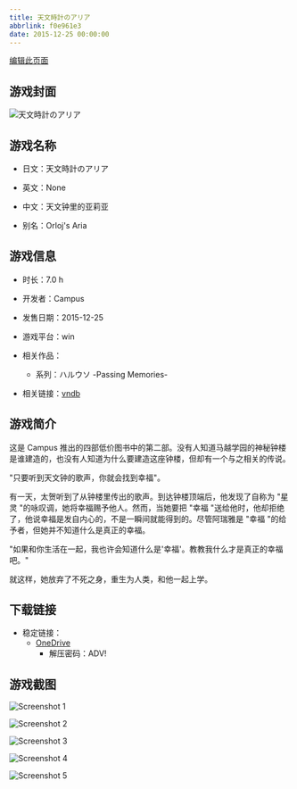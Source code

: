 ```yaml
---
title: 天文時計のアリア
abbrlink: f0e961e3
date: 2015-12-25 00:00:00
---
```

[编辑此页面](https://github.com/ACG-3/ADV3-source/blob/main/source/_posts/games/%E5%A4%A9%E6%96%87%E6%99%82%E8%A8%88%E3%81%AE%E3%82%A2%E3%83%AA%E3%82%A2.md)

## 游戏封面

![天文時計のアリア](https://pan.timero.xyz/onedrive/img_lib_001/%E5%A4%A9%E6%96%87%E6%99%82%E8%A8%88%E3%81%AE%E3%82%A2%E3%83%AA%E3%82%A2_cover.avif)


## 游戏名称

- 日文：天文時計のアリア
- 英文：None
- 中文：天文钟里的亚莉亚

- 别名：Orloj's Aria


## 游戏信息

- 时长：7.0 h
- 开发者：Campus
- 发售日期：2015-12-25
- 游戏平台：win
- 相关作品：
   - 系列：ハルウソ -Passing Memories-

- 相关链接：[vndb](https://vndb.org/v18376)


## 游戏简介

这是 Campus 推出的四部低价图书中的第二部。没有人知道马越学园的神秘钟楼是谁建造的，也没有人知道为什么要建造这座钟楼，但却有一个与之相关的传说。

"只要听到天文钟的歌声，你就会找到幸福"。

有一天，太贺听到了从钟楼里传出的歌声。到达钟楼顶端后，他发现了自称为 "星灵 "的咏叹调，她将幸福赐予他人。然而，当她要把 "幸福 "送给他时，他却拒绝了，他说幸福是发自内心的，不是一瞬间就能得到的。尽管阿瑞雅是 "幸福 "的给予者，但她并不知道什么是真正的幸福。

"如果和你生活在一起，我也许会知道什么是'幸福'。教教我什么才是真正的幸福吧。"

就这样，她放弃了不死之身，重生为人类，和他一起上学。




## 下载链接

- 稳定链接：
    - [OneDrive](https://pan.timero.xyz/onedrive/adv_lib_001/%E5%A4%A9%E6%96%87%E6%99%82%E8%A8%88%E3%81%AE%E3%82%A2%E3%83%AA%E3%82%A2)
        - 解压密码：ADV!



## 游戏截图


![Screenshot 1](https://pan.timero.xyz/onedrive/img_lib_001/%E5%A4%A9%E6%96%87%E6%99%82%E8%A8%88%E3%81%AE%E3%82%A2%E3%83%AA%E3%82%A2_Screenshot_1.avif)

![Screenshot 2](https://pan.timero.xyz/onedrive/img_lib_001/%E5%A4%A9%E6%96%87%E6%99%82%E8%A8%88%E3%81%AE%E3%82%A2%E3%83%AA%E3%82%A2_Screenshot_2.avif)

![Screenshot 3](https://pan.timero.xyz/onedrive/img_lib_001/%E5%A4%A9%E6%96%87%E6%99%82%E8%A8%88%E3%81%AE%E3%82%A2%E3%83%AA%E3%82%A2_Screenshot_3.avif)

![Screenshot 4](https://pan.timero.xyz/onedrive/img_lib_001/%E5%A4%A9%E6%96%87%E6%99%82%E8%A8%88%E3%81%AE%E3%82%A2%E3%83%AA%E3%82%A2_Screenshot_4.avif)

![Screenshot 5](https://pan.timero.xyz/onedrive/img_lib_001/%E5%A4%A9%E6%96%87%E6%99%82%E8%A8%88%E3%81%AE%E3%82%A2%E3%83%AA%E3%82%A2_Screenshot_5.avif)

